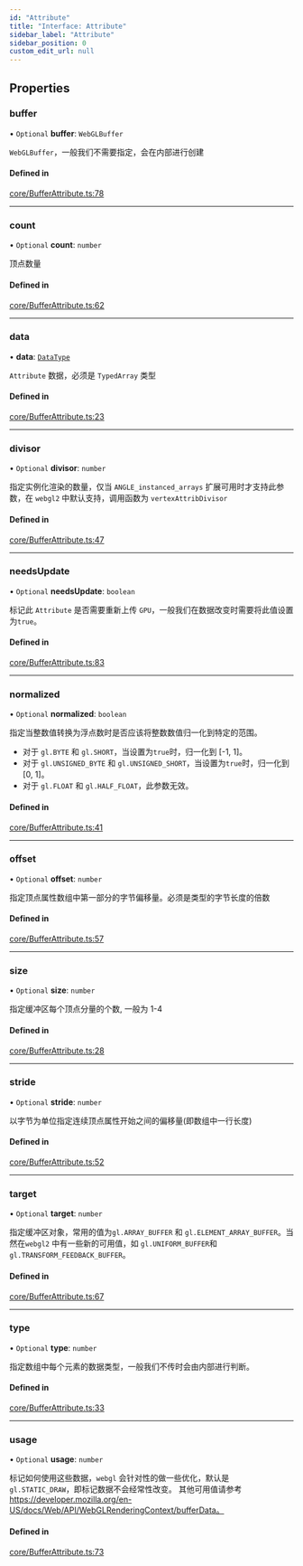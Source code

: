 ```yaml
---
id: "Attribute"
title: "Interface: Attribute"
sidebar_label: "Attribute"
sidebar_position: 0
custom_edit_url: null
---
```


## Properties

### buffer

• `Optional` **buffer**: `WebGLBuffer`

`WebGLBuffer`，一般我们不需要指定，会在内部进行创建

#### Defined in

[core/BufferAttribute.ts:78](https://github.com/sakitam-gis/vis-engine/blob/master/src/core/BufferAttribute.ts?at&#x3D;b6d63c9#line&#x3D;78)

___

### count

• `Optional` **count**: `number`

顶点数量

#### Defined in

[core/BufferAttribute.ts:62](https://github.com/sakitam-gis/vis-engine/blob/master/src/core/BufferAttribute.ts?at&#x3D;b6d63c9#line&#x3D;62)

___

### data

• **data**: [`DataType`](../#datatype)

`Attribute` 数据，必须是 `TypedArray` 类型

#### Defined in

[core/BufferAttribute.ts:23](https://github.com/sakitam-gis/vis-engine/blob/master/src/core/BufferAttribute.ts?at&#x3D;b6d63c9#line&#x3D;23)

___

### divisor

• `Optional` **divisor**: `number`

指定实例化渲染的数量，仅当 `ANGLE_instanced_arrays` 扩展可用时才支持此参数，在
`webgl2` 中默认支持，调用函数为 `vertexAttribDivisor`

#### Defined in

[core/BufferAttribute.ts:47](https://github.com/sakitam-gis/vis-engine/blob/master/src/core/BufferAttribute.ts?at&#x3D;b6d63c9#line&#x3D;47)

___

### needsUpdate

• `Optional` **needsUpdate**: `boolean`

标记此 `Attribute` 是否需要重新上传 `GPU`，一般我们在数据改变时需要将此值设置为`true`。

#### Defined in

[core/BufferAttribute.ts:83](https://github.com/sakitam-gis/vis-engine/blob/master/src/core/BufferAttribute.ts?at&#x3D;b6d63c9#line&#x3D;83)

___

### normalized

• `Optional` **normalized**: `boolean`

指定当整数值转换为浮点数时是否应该将整数数值归一化到特定的范围。
- 对于 `gl.BYTE` 和 `gl.SHORT`，当设置为`true`时，归一化到 [-1, 1]。
- 对于 `gl.UNSIGNED_BYTE` 和 `gl.UNSIGNED_SHORT`，当设置为`true`时，归一化到 [0, 1]。
- 对于 `gl.FLOAT` 和 `gl.HALF_FLOAT`，此参数无效。

#### Defined in

[core/BufferAttribute.ts:41](https://github.com/sakitam-gis/vis-engine/blob/master/src/core/BufferAttribute.ts?at&#x3D;b6d63c9#line&#x3D;41)

___

### offset

• `Optional` **offset**: `number`

指定顶点属性数组中第一部分的字节偏移量。必须是类型的字节长度的倍数

#### Defined in

[core/BufferAttribute.ts:57](https://github.com/sakitam-gis/vis-engine/blob/master/src/core/BufferAttribute.ts?at&#x3D;b6d63c9#line&#x3D;57)

___

### size

• `Optional` **size**: `number`

指定缓冲区每个顶点分量的个数, 一般为 1-4

#### Defined in

[core/BufferAttribute.ts:28](https://github.com/sakitam-gis/vis-engine/blob/master/src/core/BufferAttribute.ts?at&#x3D;b6d63c9#line&#x3D;28)

___

### stride

• `Optional` **stride**: `number`

以字节为单位指定连续顶点属性开始之间的偏移量(即数组中一行长度)

#### Defined in

[core/BufferAttribute.ts:52](https://github.com/sakitam-gis/vis-engine/blob/master/src/core/BufferAttribute.ts?at&#x3D;b6d63c9#line&#x3D;52)

___

### target

• `Optional` **target**: `number`

指定缓冲区对象，常用的值为`gl.ARRAY_BUFFER` 和 `gl.ELEMENT_ARRAY_BUFFER`。当然在`webgl2` 中有一些新的可用值，如 `gl.UNIFORM_BUFFER`和 `gl.TRANSFORM_FEEDBACK_BUFFER`。

#### Defined in

[core/BufferAttribute.ts:67](https://github.com/sakitam-gis/vis-engine/blob/master/src/core/BufferAttribute.ts?at&#x3D;b6d63c9#line&#x3D;67)

___

### type

• `Optional` **type**: `number`

指定数组中每个元素的数据类型，一般我们不传时会由内部进行判断。

#### Defined in

[core/BufferAttribute.ts:33](https://github.com/sakitam-gis/vis-engine/blob/master/src/core/BufferAttribute.ts?at&#x3D;b6d63c9#line&#x3D;33)

___

### usage

• `Optional` **usage**: `number`

标记如何使用这些数据，`webgl` 会针对性的做一些优化，默认是 `gl.STATIC_DRAW`，即标记数据不会经常性改变。
其他可用值请参考 https://developer.mozilla.org/en-US/docs/Web/API/WebGLRenderingContext/bufferData。

#### Defined in

[core/BufferAttribute.ts:73](https://github.com/sakitam-gis/vis-engine/blob/master/src/core/BufferAttribute.ts?at&#x3D;b6d63c9#line&#x3D;73)
